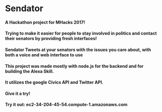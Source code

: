# Sendator

#### A Hackathon project for MHacks 2017! 
#### Trying to make it easier for people to stay involved in politics and contact their senators by providing fresh interfaces! 
#### Sendator Tweets at your senators with the issues you care about, with both a voice and web interface to use

#### This project was made mostly with node.js for the backend and for building the Alexa Skill. 
#### It utilizes the google Civics API and Twitter API. 
#### Give it a try!

#### Try it out: ec2-34-204-45-54.compute-1.amazonaws.com
